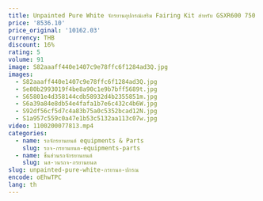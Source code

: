 ```yaml
---
title: Unpainted Pure White จักรยานอุปกรณ์เสริม Fairing Kit สําหรับ GSXR600 750 2004 2005 GSXR750 04 05 K4 GSX-R750 คุณภาพฉีด Body
price: '8536.10'
price_original: '10162.03'
currency: THB
discount: 16%
rating: 5
volume: 91
image: S82aaaff440e1407c9e78ffc6f1284ad3Q.jpg
images:
  - S82aaaff440e1407c9e78ffc6f1284ad3Q.jpg
  - Se80b2993019f4be8a90c1e9b7bff5689t.jpg
  - S65801e4d358144cdb58932d4b2355851m.jpg
  - S6a39a84e8db54e4fafa1b7e6c432c4b6W.jpg
  - S92df56cf5d7c4a83b75a0c5352bcad12N.jpg
  - S1a957c559c0a47e1b53c5132aa113c07w.jpg
video: 1100200077813.mp4
categories:
  - name: รถจักรยานยนต์ equipments & Parts
    slug: รถจ-กรยานยนต-equipments-parts
  - name: ชิ้นส่วนรถจักรยานยนต์
    slug: นส-วนรถจ-กรยานยนต
slug: unpainted-pure-white-กรยานอ-ปกรณ
encode: oEhwTPC
lang: th
---
```

  